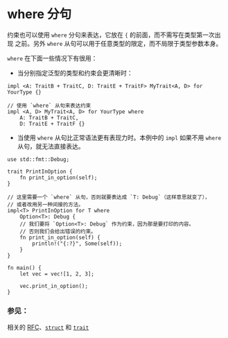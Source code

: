 # where 分句

约束也可以使用 `where` 分句来表达，它放在 `{` 的前面，而不需写在类型第一次出现
之前。另外 `where` 从句可以用于任意类型的限定，而不局限于类型参数本身。

`where` 在下面一些情况下有很用：

* 当分别指定泛型的类型和约束会更清晰时：

```rust,ignore
impl <A: TraitB + TraitC, D: TraitE + TraitF> MyTrait<A, D> for YourType {}

// 使用 `where` 从句来表达约束
impl <A, D> MyTrait<A, D> for YourType where
    A: TraitB + TraitC,
    D: TraitE + TraitF {}
```

* 当使用 `where` 从句比正常语法更有表现力时。本例中的 `impl` 如果不用
   `where` 从句，就无法直接表达。

```rust,editable
use std::fmt::Debug;

trait PrintInOption {
    fn print_in_option(self);
}

// 这里需要一个 `where` 从句，否则就要表达成 `T: Debug`（这样意思就变了），
// 或者改用另一种间接的方法。
impl<T> PrintInOption for T where
    Option<T>: Debug {
    // 我们要将 `Option<T>: Debug` 作为约束，因为那是要打印的内容。
    // 否则我们会给出错误的约束。
    fn print_in_option(self) {
        println!("{:?}", Some(self));
    }
}

fn main() {
    let vec = vec![1, 2, 3];

    vec.print_in_option();
}
```

### 参见：

相关的 [RFC][where]、[`struct`][struct] 和 [`trait`][trait]

[struct]: ../custom_types/structs.md
[trait]: ../trait.md
[where]: https://github.com/rust-lang/rfcs/blob/master/text/0135-where.md
